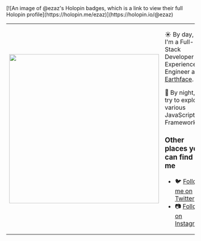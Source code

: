 <table border="0" cellspacing="0" cellpadding="0">
  <tr>
    <td style="border: 0";>
      <img width="400" src="https://user-images.githubusercontent.com/35024367/209447538-8bff2cae-4ae9-4101-b388-a810aded6de9.jpg" />
    </td>
    <td style="border: 0";>
      <p>
        ☀️ By day, I'm a Full-Stack Developer Experience Engineer at <a href="https://earthface.biz">Earthface<a/>.
      </p>
      <p>
        🌙 By night, I try to explore various JavaScript Framework.
      </p>
      <h3>Other places you can find me</h3>
      <ul>
        <li>
          🐦 <a href="https://twitter.com/n_ezaz">Follow me on Twitter</a>
        </li>
        <li>
          📷 <a href="https://www.instagram.com/ezaz_20">Follow on Instagram</a>
        </li>
      </ul>
    </td>
  </tr>
  <tr>
    [![An image of @ezaz's Holopin badges, which is a link to view their full Holopin profile](https://holopin.me/ezaz)](https://holopin.io/@ezaz)
  </tr>
</table>
